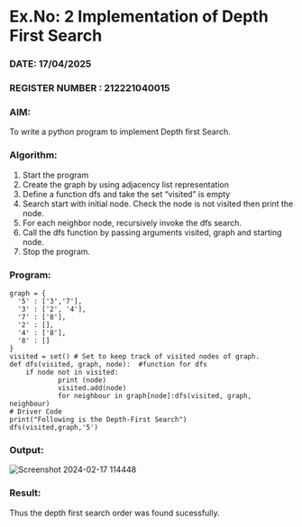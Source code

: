# Ex.No: 2  Implementation of Depth First Search
### DATE: 17/04/2025                                                                           
### REGISTER NUMBER : 212221040015
### AIM: 
To write a python program to implement Depth first Search. 
### Algorithm:
1. Start the program
2. Create the graph by using adjacency list representation
3. Define a function dfs and take the set “visited” is empty 
4. Search start with initial node. Check the node is not visited then print the node.
5. For each neighbor node, recursively invoke the dfs search.
6. Call the dfs function by passing arguments visited, graph and starting node.
7. Stop the program.
### Program:

```
graph = {
  '5' : ['3','7'],
  '3' : ['2', '4'],
  '7' : ['8'],
  '2' : [],
  '4' : ['8'],
  '8' : []
}
visited = set() # Set to keep track of visited nodes of graph.
def dfs(visited, graph, node):  #function for dfs
    if node not in visited:
        	print (node)
        	visited.add(node)
        	for neighbour in graph[node]:dfs(visited, graph, neighbour)
# Driver Code
print("Following is the Depth-First Search")
dfs(visited,graph,'5')
```









### Output:

![Screenshot 2024-02-17 114448](https://github.com/AntonyJohnKennady/AI_Lab_2023-24/assets/127506261/cf16e9e2-8484-4694-8b35-99ea692c9ff8)


### Result:
Thus the depth first search order was found sucessfully.
